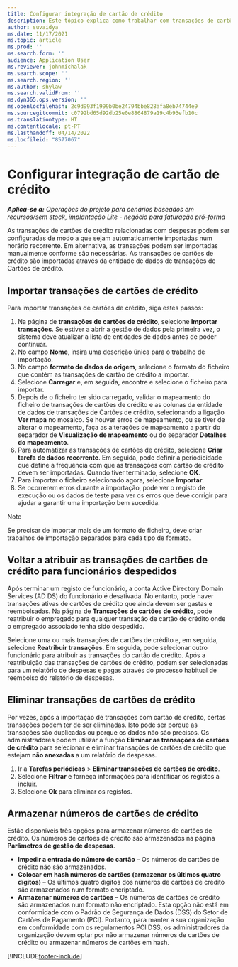 ```yaml
---
title: Configurar integração de cartão de crédito
description: Este tópico explica como trabalhar com transações de cartões de crédito relacionados com despesas.
author: suvaidya
ms.date: 11/17/2021
ms.topic: article
ms.prod: ''
ms.search.form: ''
audience: Application User
ms.reviewer: johnmichalak
ms.search.scope: ''
ms.search.region: ''
ms.author: shylaw
ms.search.validFrom: ''
ms.dyn365.ops.version: ''
ms.openlocfilehash: 2c9d993f1999b0be24794bbe828afa8eb74744e9
ms.sourcegitcommit: c0792bd65d92db25e0e8864879a19c4b93efb10c
ms.translationtype: HT
ms.contentlocale: pt-PT
ms.lasthandoff: 04/14/2022
ms.locfileid: "8577067"
---
```

# <a name="set-up-credit-card-integration"></a>Configurar integração de cartão de crédito

_**Aplica-se a:** Operações do projeto para cenários baseados em recursos/sem stock, implantação Lite - negócio para faturação pró-forma_

As transações de cartões de crédito relacionadas com despesas podem ser configuradas de modo a que sejam automaticamente importadas num horário recorrente. Em alternativa, as transações podem ser importadas manualmente conforme são necessárias. As transações de cartões de crédito são importadas através da entidade de dados de transações de Cartões de crédito.

## <a name="import-credit-card-transactions"></a>Importar transações de cartões de crédito

Para importar transações de cartões de crédito, siga estes passos:

1. Na página de **transações de cartões de crédito**, selecione **Importar transações**. Se estiver a abrir a gestão de dados pela primeira vez, o sistema deve atualizar a lista de entidades de dados antes de poder continuar.
2. No campo **Nome**, insira uma descrição única para o trabalho de importação.
3. No campo **formato de dados de origem**, selecione o formato do ficheiro que contém as transações de cartão de crédito a importar.
4. Selecione **Carregar** e, em seguida, encontre e selecione o ficheiro para importar.
5. Depois de o ficheiro ter sido carregado, validar o mapeamento do ficheiro de transações de cartões de crédito e as colunas da entidade de dados de transações de Cartões de crédito, selecionando a ligação **Ver mapa** no mosaico. Se houver erros de mapeamento, ou se tiver de alterar o mapeamento, faça as alterações de mapeamento a partir do separador de **Visualização de mapeamento** ou do separador **Detalhes do mapeamento**.
6. Para automatizar as transações de cartões de crédito, selecione **Criar tarefa de dados recorrente**. Em seguida, pode definir a periodicidade que define a frequência com que as transações com cartão de crédito devem ser importadas. Quando tiver terminado, selecione **OK**.
7. Para importar o ficheiro selecionado agora, selecione **Importar**.
8. Se ocorrerem erros durante a importação, pode ver o registo de execução ou os dados de teste para ver os erros que deve corrigir para ajudar a garantir uma importação bem sucedida.

> [!NOTE]
> Se precisar de importar mais de um formato de ficheiro, deve criar trabalhos de importação separados para cada tipo de formato.

## <a name="reassign-the-credit-card-transactions-for-terminated-employees"></a>Voltar a atribuir as transações de cartões de crédito para funcionários despedidos

Após terminar um registo de funcionário, a conta Active Directory Domain Services (AD DS) do funcionário é desativada. No entanto, pode haver transações ativas de cartões de crédito que ainda devem ser gastas e reembolsadas. Na página de **Transações de cartões de crédito**, pode reatribuir o empregado para qualquer transação de cartão de crédito onde o empregado associado tenha sido despedido.

Selecione uma ou mais transações de cartões de crédito e, em seguida, selecione **Reatribuir transações**. Em seguida, pode selecionar outro funcionário para atribuir as transações do cartão de crédito. Após a reatribuição das transações de cartões de crédito, podem ser selecionadas para um relatório de despesas e pagas através do processo habitual de reembolso do relatório de despesas.

## <a name="delete-credit-card-transactions"></a>Eliminar transações de cartões de crédito 

Por vezes, após a importação de transações com cartão de crédito, certas transações podem ter de ser eliminadas. Isto pode ser porque as transações são duplicadas ou porque os dados não são precisos. Os administradores podem utilizar a função **Eliminar as transações de cartões de crédito** para selecionar e eliminar transações de cartões de crédito que estejam **não anexadas** a um relatório de despesas. 

1. Ir a **Tarefas periódicas** > **Eliminar transações de cartões de crédito**.
2. Selecione **Filtrar** e forneça informações para identificar os registos a incluir.
3. Selecione **Ok** para eliminar os registos. 

## <a name="storing-credit-card-numbers"></a>Armazenar números de cartões de crédito

Estão disponíveis três opções para armazenar números de cartões de crédito. Os números de cartões de crédito são armazenados na página **Parâmetros de gestão de despesas**.

- **Impedir a entrada do número de cartão** – Os números de cartões de crédito não são armazenados.
- **Colocar em hash números de cartões (armazenar os últimos quatro dígitos)** – Os últimos quatro dígitos dos números de cartões de crédito são armazenados num formato encriptado.
- **Armazenar números de cartões** – Os números de cartões de crédito são armazenados num formato não encriptado. Esta opção não está em conformidade com o Padrão de Segurança de Dados (DSS) do Setor de Cartões de Pagamento (PCI). Portanto, para manter a sua organização em conformidade com os regulamentos PCI DSS, os administradores da organização devem optar por não armazenar números de cartões de crédito ou armazenar números de cartões em hash.

[!INCLUDE[footer-include](../includes/footer-banner.md)]
